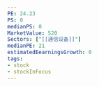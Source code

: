 ```yaml
---
PE: 24.23
PS: 0
medianPS: 0
MarketValue: 520
Sectors: ["[[通信设备]]"]
medianPE: 21
estimatedEearningsGrowth: 0
tags:
- stock
- stockInFocus 
---
```



